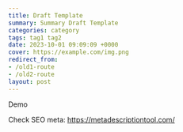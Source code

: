 ```yaml
---
title: Draft Template
summary: Summary Draft Template
categories: category
tags: tag1 tag2
date: 2023-10-01 09:09:09 +0000
cover: https://example.com/img.png
redirect_from: 
- /old1-route
- /old2-route
layout: post
---
```


Demo

Check SEO meta: https://metadescriptiontool.com/
